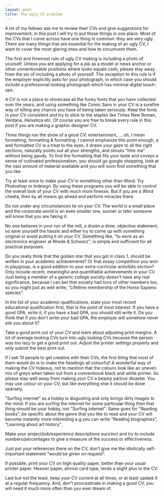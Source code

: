 ```yaml
---
layout: post
title: The ugly CV problem
---
```


A lot of my fellows ask me to review their CVs and give suggestions for improvement, in this post I will try to put those things in one place. Most of the CVs that I come across have one thing in common: they are very ugly. There are many things that are essential for the making of an ugly CV, I want to cover the most glaring ones and how to circumvent them.

The first and foremost rule of ugly CV making is including a photo of yourself. Unless you are applying for a job as a model or news anchor or other unmentionable positions where looks equals cash, please stay away from the sin of including a photo of yourself. The exception to this rule is if the employer explicitly asks for your photograph, in which case you should include a professional looking photograph which has minimal digital touch-ups.

A CV is not a place to showcase all the funky fonts that you have collected over the years, and using something like Comic Sans in your CV is a surefire way of killing any chance you have of being taken seriously. Keep the fonts in your CV consistent and try to stick to the staples like Times New Roman, Verdana, Helvetica etc. Of course you are free to break every rule in this post if you are making a graphic designer CV.

Three things run the show of a good CV: entertainment, ... oh, I mean formatting, formatting & formatting. I cannot emphasize this point enough, a well formatted CV is a treat to the eyes, it draws your gaze to all the right sections, naturally points out all your strengths, and shouts "Hire me" without being gaudy. To find the formatting that fits your taste and coveys a sense of cultivated professionalism, you should go google shopping, look at the vast amount of material available and you will soon find something that you like.

Try at least once to make your CV in something other than Word. Try Photoshop or Indesign. By using these programs you will be able to control the overall look of your CV with much more finesse. But if you are a Word cheeta, then by all means go ahead and perform miracles there.

Do not under any circumstances lie on your CV. The world is a small place and the corporate world is an even smaller one, sooner or later someone will know that you are faking it.

No one believes in your run of the mill, a dozen a dime, objective statement, so save yourself the hassle and either try to come up with something original or avoid putting it on your CV. Something like, "to work as an electronics engineer at Rhode & Schwarz", is simple and sufficient for all practical purposes.

Do you really think that the golden star that you got in class 1, should be written in your academic achievements? Or that essay competition you won in playgroup, is a good addition to your extra-curricular activities section? Only include recent, meaningful and quantifiable achievements in your CV. Just being a member of a generic college society doesn't have any real significance, because I can bet that society had tons of other members too, so you might just as well write, "Lifetime membership of the Homo Sapiens species".

In the list of your academic qualifications, state your most recent educational qualification first, that is the point of most interest. If you have a good GPA, write it, if you have a bad GPA, you should still write it. Do you think that if you don't write your bad GPA, the employer will somehow never ask you about it?

Take a good print out of your CV and learn about adjusting print margins. A lot of average looking CVs turn into ugly looking CVs because the person was too lazy to get a good print out. Adjust the printer settings properly and only submit the best print out.

If I ask 10 people to get creative with their CVs, the first thing that most of them would do is to make the headings all colourful! A wonderful way of making the CV hideous, not to mention that the colours look like an uneven mix of greys when taken out from a conventional black and white printer. So please stay well away from making your CV a beauty parlour disaster. You may use colour on your CV, but like everything else it should be done sparsely.

"Surfing internet" as a hobby is disgusting and only brings dirty images to the mind. If you are surfing the internet for some particular thing then that thing should be your hobby, not "Surfing internet". Same goes for "Reading books", be specific about the genre that you like to read and your CV will become instantly more interesting e.g you can write "Reading biographies", "Learning about art history".

Make your project/job/experience descriptions succinct and try to include numbers/percentages to give a measure of the success or effectiveness.

Just put your references there on the CV, don't give me the idiotically self-important statement "would be given on request".

If possible, print your CV on high quality paper, better than your usual printer paper. Heavier paper, almost card type, lends a slight plus to the CV.

Last but not the least, keep your CV current at all times, or at least update it at a regular frequency. And, don't procrastinate in making a good CV, you will need it much more often than you ever dream of.

